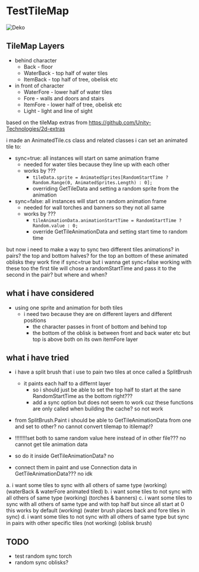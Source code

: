 # TestTileMap

![Deko](issue.gif)

## TileMap Layers

- behind character
  - Back - floor
  - WaterBack - top half of water tiles
  - ItemBack - top half of tree, obelisk etc
- in front of character
  - WaterFore - lower half of water tiles
  - Fore - walls and doors and stairs
  - ItemFore - lower half of tree, obelisk etc
  - Light - light and line of sight

based on the tileMap extras from
<https://github.com/Unity-Technologies/2d-extras>

i made an AnimatedTile.cs class and related classes
i can set an animated tile to:

- sync=true: all instances will start on same animation frame
  - needed for water tiles because they line up with each other
  - works by ???
    - `tileData.sprite = AnimatedSprites[RandomStartTime ? Random.Range(0, AnimatedSprites.Length) : 0];`
    - overriding GetTileData and setting a random sprite from the animation
- sync=false: all instances will start on random animation frame
  - needed for wall torches and banners so they not all same
  - works by ???
    - `tileAnimationData.animationStartTime = RandomStartTime ? Random.value : 0;`
    - override GetTileAnimationData and setting start time to random time

but now i need to make a way to sync two different tiles animations? in pairs?
the top and bottom halves? for the top an bottom of these animated oblisks
they work fine if sync=true but i wanna get sync=false working with these too
the first tile will chose a randomStartTime and pass it to the second in the pair? but where and when?

## what i have considered

- using one sprite and animation for both tiles
  - i need two because they are on different layers and different positions
    - the character passes in front of bottom and behind top
    - the bottom of the oblisk is between front and back water etc but top is above both on its own itemFore layer

## what i have tried

- i have a split brush that i use to pain two tiles at once called a SplitBrush
  - it paints each half to a differnt layer
    - so i should just be able to set the top half to start at the sane RandomStartTime as the bottom right???
    - add a sync option but does not seem to work cuz these functions are only called when building the cache? so not work

- from SplitBrush.Paint i should be able to GetTileAnimationData from one and set to other? no cannot convert tilemap to itilemap!?
- !!!!!!!!set both to same random value here instead of in other file??? no cannot get tile animation data
- so do it inside GetTileAnimationData? no
- connect them in paint and use Connection data in GetTileAnimationData??? no idk

a. i want some tiles to sync with all others of same type (working) (waterBack & waterFore animated tiled)
b. i want some tiles to not sync with all others of same type (working) (torches & banners)
c. i want some tiles to sync with all others of same type and with top half but since all start at 0 this works by default (working) (water brush places back and fore tiles in sync)
d. i want some tiles to not sync with all others of same type but sync in pairs with other specific tiles (not working) (oblisk brush)

## TODO

- test random sync torch
- random sync oblisks?
